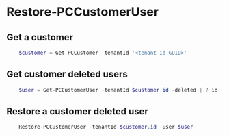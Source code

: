 # Restore-PCCustomerUser #

## Get a customer ##

```powershell
    $customer = Get-PCCustomer -tenantId '<tenant id GUID>'
```

## Get customer deleted users ##

```powershell
    $user = Get-PCCustomerUser -tenantId $customer.id -deleted | ? id -EQ '<user id>'
```

## Restore a customer deleted user ##

```powershell
    Restore-PCCustomerUser -tenantId $customer.id -user $user
```
